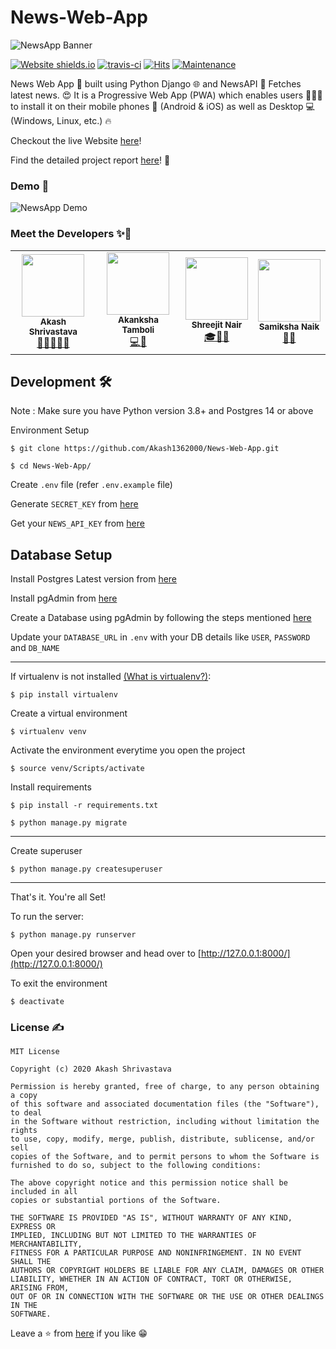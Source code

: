 # News-Web-App

![NewsApp Banner](https://i.imgur.com/ho9IUf1.gif)

[![Website shields.io](https://img.shields.io/website-up-down-green-red/http/shields.io.svg)](https://newswebapp.herokuapp.com/)
[![travis-ci](https://api.travis-ci.com/Akash1362000/Django_Student_Management_System.svg?token=nv6BYq1BY3w4kf8uZuGj&branch=main)](https://travis-ci.com/github/Akash1362000/Django_Student_Management_System/)
[![Hits](https://hits.seeyoufarm.com/api/count/incr/badge.svg?url=https%3A%2F%2Fgithub.com%2FAkash1362000%2FNews-Web-App%2F&count_bg=%2379C83D&title_bg=%23555555&icon=&icon_color=%23E7E7E7&title=hits&edge_flat=false)](https://hits.seeyoufarm.com)
[![Maintenance](https://img.shields.io/badge/Maintained%3F-yes-green.svg)](https://github.com/Akash1362000/News-Web-App/graphs/commit-activity)

News Web App 📰 built using Python Django 🌐 and NewsAPI 🚀 Fetches latest news. 😍 It is a Progressive Web App (PWA) which enables users 👨‍👩‍👦 to install it on their mobile phones 📱 (Android & iOS) as well as Desktop 💻 (Windows, Linux, etc.) 🔥

Checkout the live Website [here](https://news-web-app-8pf8.onrender.com/)!

Find the detailed project report [here](https://drive.google.com/file/d/1CotBwalG53YZ9wDjjDHIA-nrLDLWkJHn/view?usp=sharing)! 📜

### Demo 🎥

![NewsApp Demo](https://github.com/Akash1362000/News-Web-App/blob/master/static/newsapp/NewsApp.gif)

### Meet the Developers ✨🌟

<table>
		<tr>
			<td align="center"><img src="https://i.imgur.com/ZwcK1xV.jpg"  width=100px;"><br /><sub><b>Akash Shrivastava</b></sub><br/><a href="https://github.com/Akash1362000">👨‍💻🚴‍♂️📸</a></td>
		   <td align="center"><img src="https://i.imgur.com/zvN556m.jpg"  width=100px;"><br /><sub><b>Akanksha Tamboli</b></sub><br/><a href="https://github.com/akankshast">💻🎨</a></td>
			<td align="center"><img src="https://i.imgur.com/fVE1MSw.jpg"  width=100px;"><br /><sub><b>Shreejit Nair</b></sub><br/><a href="https://github.com/ShreejitNair">🎓🏏📱</a></td>			<td align="center"><img src="https://i.imgur.com/oKHebZM.jpg"  width=100px;"><br /><sub><b>Samiksha Naik</b></sub><br/><a href="https://github.com/samiksha8888989">💃📸</a></td>
		</tr>
		
</table>

## Development 🛠
Note : Make sure you have Python version 3.8+ and Postgres 14 or above

Environment Setup

`$ git clone https://github.com/Akash1362000/News-Web-App.git`

`$ cd News-Web-App/`

Create `.env` file (refer `.env.example` file)

Generate `SECRET_KEY` from [here](https://djecrety.ir/)

Get your `NEWS_API_KEY` from [here](https://newsapi.org/)

## Database Setup

Install Postgres Latest version from [here](https://www.postgresql.org/download/)

Install pgAdmin from [here](https://www.pgadmin.org/download/)

Create a Database using pgAdmin by following the steps mentioned [here](https://www.tutorialsteacher.com/postgresql/create-database)

Update your `DATABASE_URL` in `.env` with your DB details like `USER`, `PASSWORD` and `DB_NAME`

---

If virtualenv is not installed [(What is virtualenv?)](https://www.youtube.com/watch?v=N5vscPTWKOk&t=313s):

`$ pip install virtualenv`

Create a virtual environment

`$ virtualenv venv`

Activate the environment everytime you open the project

`$ source venv/Scripts/activate`

Install requirements

`$ pip install -r requirements.txt`

`$ python manage.py migrate`

---

Create superuser

`$ python manage.py createsuperuser`

---

That's it. You're all Set!

To run the server:

`$ python manage.py runserver`

Open your desired browser and head over to [http://127.0.0.1:8000/](http://127.0.0.1:8000/)

To exit the environment

`$ deactivate `

### License ✍

```
MIT License

Copyright (c) 2020 Akash Shrivastava

Permission is hereby granted, free of charge, to any person obtaining a copy
of this software and associated documentation files (the "Software"), to deal
in the Software without restriction, including without limitation the rights
to use, copy, modify, merge, publish, distribute, sublicense, and/or sell
copies of the Software, and to permit persons to whom the Software is
furnished to do so, subject to the following conditions:

The above copyright notice and this permission notice shall be included in all
copies or substantial portions of the Software.

THE SOFTWARE IS PROVIDED "AS IS", WITHOUT WARRANTY OF ANY KIND, EXPRESS OR
IMPLIED, INCLUDING BUT NOT LIMITED TO THE WARRANTIES OF MERCHANTABILITY,
FITNESS FOR A PARTICULAR PURPOSE AND NONINFRINGEMENT. IN NO EVENT SHALL THE
AUTHORS OR COPYRIGHT HOLDERS BE LIABLE FOR ANY CLAIM, DAMAGES OR OTHER
LIABILITY, WHETHER IN AN ACTION OF CONTRACT, TORT OR OTHERWISE, ARISING FROM,
OUT OF OR IN CONNECTION WITH THE SOFTWARE OR THE USE OR OTHER DEALINGS IN THE
SOFTWARE.
```

Leave a ⭐ from [here](https://github.com/Akash1362000/News-Web-App) if you like 😁
